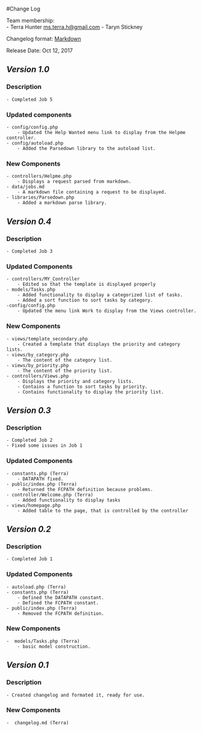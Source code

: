 #Change Log

Team membership:  
    - Terra Hunter <ms.terra.h@gmail.com>
    - Taryn Stickney

Changelog format: [Markdown](https://github.com/adam-p/markdown-here/wiki/Markdown-Cheatsheet) 

Release Date: Oct 12, 2017

## *Version 1.0*
### Description
    - Completed Job 5
### Updated components
    - config/config.php
        - Updated the Help Wanted menu link to display from the Helpme controller.
    - config/autoload.php
        - Added the Parsedown library to the autoload list.
### New Components
    - controllers/Helpme.php
        - Displays a request parsed from markdown.
    - data/jobs.md
        - A markdown file containing a request to be displayed.
    - libraries/Parsedown.php
        - Added a markdown parse library.

## *Version 0.4*
### Description
    - Completed Job 3
### Updated Components
    - controllers/MY_Controller
        - Edited so that the template is displayed properly
    - models/Tasks.php 
        - Added functionality to display a categorized list of tasks.
        - Added a sort function to sort tasks by category.
    -config/config.php
        - Updated the menu link Work to display from the Views controller.
### New Components
    - views/template_secondary.php
        - Created a template that displays the priority and category lists.
    - views/by_category.php
        - The content of the category list.
    - views/by_priority.php 
        - The content of the priority list.
    - controllers/Views.php
        - Displays the priority and category lists. 
        - Contains a function to sort tasks by priority.
        - Contains functionality to display the priority list. 

## *Version 0.3*
### Description
    - Completed Job 2
    - Fixed some issues in Job 1
### Updated Components
    - constants.php (Terra)
        - DATAPATH fixed.
    - public/index.php (Terra)
        - Returned the FCPATH definition because problems.
    - controller/Welcome.php (Terra)
        - Added functionality to display tasks
    - views/homepage.php
        - Added table to the page, that is controlled by the controller

## *Version 0.2*
### Description
    - Completed Job 1
### Updated Components
    - autoload.php (Terra)  
    - constants.php (Terra)
        - Defined the DATAPATH constant.
        - Defined the FCPATH constant.
    - public/index.php (Terra)
        - Removed the FCPATH definition.
### New Components
    -  models/Tasks.php (Terra)
        - basic model construction. 

## *Version 0.1*
### Description
    - Created changelog and formated it, ready for use.
### New Components
    -  changelog.md (Terra)





